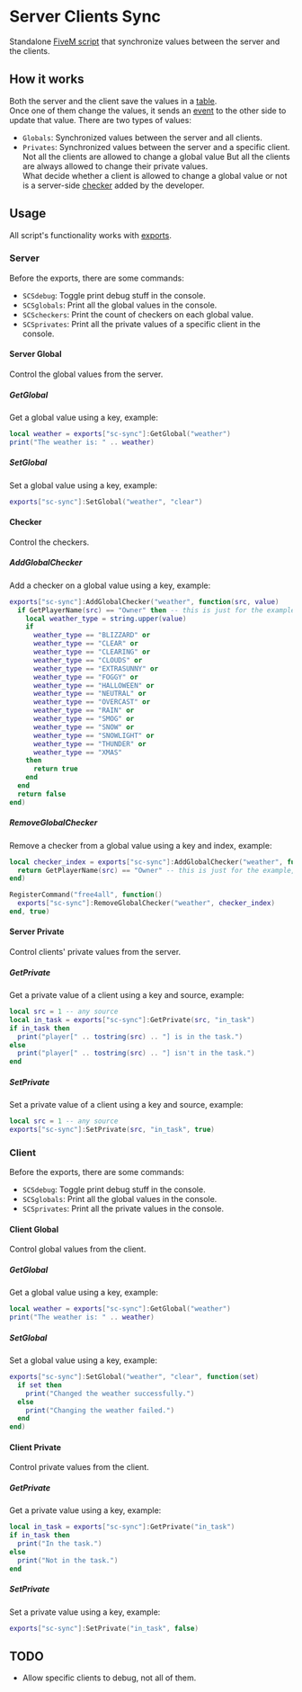 # Server Clients Sync
Standalone [FiveM script](https://docs.fivem.net/docs/scripting-manual/introduction/creating-your-first-script/) that synchronize values between the server and the clients.

## How it works
Both the server and the client save the values in a [table](https://www.lua.org/pil/2.5.html).  
Once one of them change the values, it sends an [event](https://docs.fivem.net/docs/scripting-reference/events/) to the other side to update that value.
There are two types of values:
- `Globals`: Synchronized values between the server and all clients.
- `Privates`: Synchronized values between the server and a specific client.
Not all the clients are allowed to change a global value But all the clients are always allowed to change their private values.  
What decide whether a client is allowed to change a global value or not is a server-side [checker](#Checker) added by the developer.

## Usage
All script's functionality works with [exports](https://docs.fivem.net/docs/scripting-manual/runtimes/lua/#using-exports).

### Server
Before the exports, there are some commands:
- `SCSdebug`: Toggle print debug stuff in the console.
- `SCSglobals`: Print all the global values in the console.
- `SCScheckers`: Print the count of checkers on each global value.
- `SCSprivates`: Print all the private values of a specific client in the console.

#### Server Global
Control the global values from the server.

##### GetGlobal
Get a global value using a key, example:
```lua
local weather = exports["sc-sync"]:GetGlobal("weather")
print("The weather is: " .. weather)
```

##### SetGlobal
Set a global value using a key, example:
```lua
exports["sc-sync"]:SetGlobal("weather", "clear")
```

#### Checker
Control the checkers.

##### AddGlobalChecker
Add a checker on a global value using a key, example:
```lua
exports["sc-sync"]:AddGlobalChecker("weather", function(src, value)
  if GetPlayerName(src) == "Owner" then -- this is just for the example, don't use it :)
    local weather_type = string.upper(value)
    if
      weather_type == "BLIZZARD" or
      weather_type == "CLEAR" or
      weather_type == "CLEARING" or
      weather_type == "CLOUDS" or
      weather_type == "EXTRASUNNY" or
      weather_type == "FOGGY" or
      weather_type == "HALLOWEEN" or
      weather_type == "NEUTRAL" or
      weather_type == "OVERCAST" or
      weather_type == "RAIN" or
      weather_type == "SMOG" or
      weather_type == "SNOW" or
      weather_type == "SNOWLIGHT" or
      weather_type == "THUNDER" or
      weather_type == "XMAS"
    then
      return true
    end
  end
  return false
end)
```

##### RemoveGlobalChecker
Remove a checker from a global value using a key and index, example:
```lua
local checker_index = exports["sc-sync"]:AddGlobalChecker("weather", function(src, value)
  return GetPlayerName(src) == "Owner" -- this is just for the example, don't use it :)
end)

RegisterCommand("free4all", function()
  exports["sc-sync"]:RemoveGlobalChecker("weather", checker_index)
end, true)
```

#### Server Private
Control clients' private values from the server.

##### GetPrivate
Get a private value of a client using a key and source, example:
```lua
local src = 1 -- any source
local in_task = exports["sc-sync"]:GetPrivate(src, "in_task")
if in_task then
  print("player[" .. tostring(src) .. "] is in the task.")
else
  print("player[" .. tostring(src) .. "] isn't in the task.")
end
```

##### SetPrivate
Set a private value of a client using a key and source, example:
```lua
local src = 1 -- any source
exports["sc-sync"]:SetPrivate(src, "in_task", true)
```

### Client
Before the exports, there are some commands:
- `SCSdebug`: Toggle print debug stuff in the console.
- `SCSglobals`: Print all the global values in the console.
- `SCSprivates`: Print all the private values in the console.

#### Client Global
Control global values from the client.

##### GetGlobal
Get a global value using a key, example:
```lua
local weather = exports["sc-sync"]:GetGlobal("weather")
print("The weather is: " .. weather)
```

##### SetGlobal
Set a global value using a key, example:
```lua
exports["sc-sync"]:SetGlobal("weather", "clear", function(set)
  if set then
    print("Changed the weather successfully.")
  else
    print("Changing the weather failed.")
  end
end)
```

#### Client Private
Control private values from the client.

##### GetPrivate
Get a private value using a key, example:
```lua
local in_task = exports["sc-sync"]:GetPrivate("in_task")
if in_task then
  print("In the task.")
else
  print("Not in the task.")
end
```

##### SetPrivate
Set a private value using a key, example:
```lua
exports["sc-sync"]:SetPrivate("in_task", false)
```

## TODO
- Allow specific clients to debug, not all of them.
